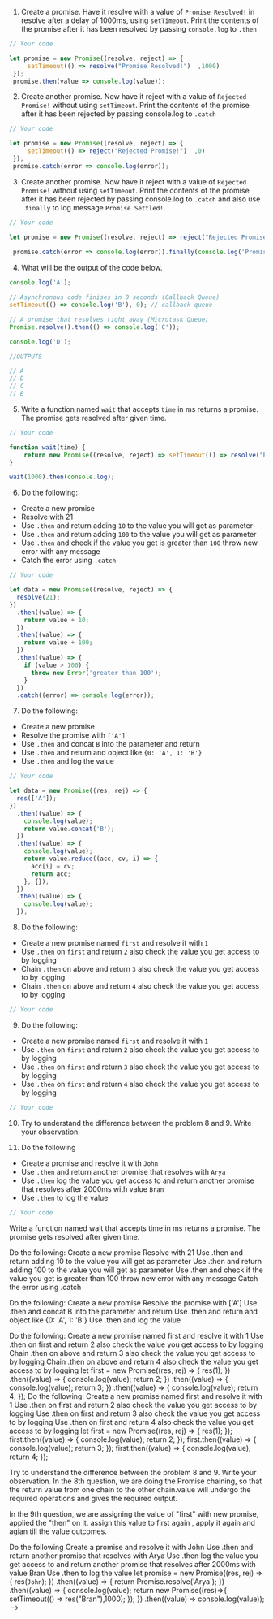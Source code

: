 1. Create a promise. Have it resolve with a value of `Promise Resolved!` in resolve after a delay of 1000ms, using `setTimeout`. Print the contents of the promise after it has been resolved by passing `console.log` to `.then`

```js
// Your code

let promise = new Promise((resolve, reject) => {
     setTimeout(() => resolve("Promise Resolved!")  ,1000)
 });
 promise.then(value => console.log(value));

```

2. Create another promise. Now have it reject with a value of `Rejected Promise!` without using `setTimeout`. Print the contents of the promise after it has been rejected by passing console.log to `.catch`

```js
// Your code

let promise = new Promise((resolve, reject) => {
     setTimeout(() => reject("Rejected Promise!")  ,0)
 });
 promise.catch(error => console.log(error));

```

3. Create another promise. Now have it reject with a value of `Rejected Promise!` without using `setTimeout`. Print the contents of the promise after it has been rejected by passing console.log to `.catch` and also use `.finally` to log message `Promise Settled!`.

```js
// Your code

let promise = new Promise((resolve, reject) => reject("Rejected Promise!"))
 
 promise.catch(error => console.log(error)).finally(console.log('Promise Settled!'));

```

4. What will be the output of the code below.

```js
console.log('A');

// Asynchronous code finises in 0 seconds (Callback Queue)
setTimeout(() => console.log('B'), 0); // callback queue

// A promise that resolves right away (Microtask Queue)
Promise.resolve().then(() => console.log('C'));

console.log('D');

//OUTPUTS

// A
// D 
// C
// B

```

5. Write a function named `wait` that accepts `time` in ms returns a promise. The promise gets resolved after given time.

```js
// Your code

function wait(time) {
    return new Promise((resolve, reject) => setTimeout(() => resolve("Promise Rsolved!") ,time)).then(value => console.log(value));
}

wait(1000).then(console.log);

```

6. Do the following:

- Create a new promise
- Resolve with 21
- Use `.then` and return adding `10` to the value you will get as parameter
- Use `.then` and return adding `100` to the value you will get as parameter
- Use `.then` and check if the value you get is greater than `100` throw new error with any message
- Catch the error using `.catch`

```js
// Your code

let data = new Promise((resolve, reject) => {
  resolve(21);
})
  .then((value) => {
    return value + 10;
  })
  .then((value) => {
    return value + 100;
  })
  .then((value) => {
    if (value > 100) {
      throw new Error('greater than 100');
    }
  })
  .catch((error) => console.log(error));

```

7. Do the following:

- Create a new promise
- Resolve the promise with `['A']`
- Use `.then` and concat `B` into the parameter and return
- Use `.then` and return and object like `{0: 'A', 1: 'B'}`
- Use `.then` and log the value

```js
// Your code

let data = new Promise((res, rej) => {
  res(['A']);
})
  .then((value) => {
    console.log(value);
    return value.concat('B');
  })
  .then((value) => {
    console.log(value);
    return value.reduce((acc, cv, i) => {
      acc[i] = cv;
      return acc;
    }, {});
  })
  .then((value) => {
    console.log(value);
  });

```

8. Do the following:

- Create a new promise named `first` and resolve it with `1`
- Use `.then` on `first` and return `2` also check the value you get access to by logging
- Chain `.then` on above and return `3` also check the value you get access to by logging
- Chain `.then` on above and return `4` also check the value you get access to by logging

```js
// Your code
```

9. Do the following:

- Create a new promise named `first` and resolve it with `1`
- Use `.then` on `first` and return `2` also check the value you get access to by logging
- Use `.then` on `first` and return `3` also check the value you get access to by logging
- Use `.then` on `first` and return `4` also check the value you get access to by logging

```js
// Your code
```

10. Try to understand the difference between the problem 8 and 9. Write your observation.

11. Do the following

- Create a promise and resolve it with `John`
- Use `.then` and return another promise that resolves with `Arya`
- Use `.then` log the value you get access to and return another promise that resolves after 2000ms with value `Bran`
- Use `.then` to log the value

```js
// Your code
```




Write a function named wait that accepts time in ms returns a promise. The promise gets resolved after given time.

Do the following:
Create a new promise
Resolve with 21
Use .then and return adding 10 to the value you will get as parameter
Use .then and return adding 100 to the value you will get as parameter
Use .then and check if the value you get is greater than 100 throw new error with any message
Catch the error using .catch

Do the following:
Create a new promise
Resolve the promise with ['A']
Use .then and concat B into the parameter and return
Use .then and return and object like {0: 'A', 1: 'B'}
Use .then and log the value

Do the following:
Create a new promise named first and resolve it with 1
Use .then on first and return 2 also check the value you get access to by logging
Chain .then on above and return 3 also check the value you get access to by logging
Chain .then on above and return 4 also check the value you get access to by logging
let first = new Promise((res, rej) => {
  res(1);
})
  .then((value) => {
      console.log(value);
      return 2;
  })
  .then((value) => {
      console.log(value);
      return 3;
  })
    .then((value) => {
      console.log(value);
      return 4;
  });
Do the following:
Create a new promise named first and resolve it with 1
Use .then on first and return 2 also check the value you get access to by logging
Use .then on first and return 3 also check the value you get access to by logging
Use .then on first and return 4 also check the value you get access to by logging
let first = new Promise((res, rej) => {
  res(1);
});
  first.then((value) => {
      console.log(value);
      return 2;
  });
  first.then((value) => {
      console.log(value);
      return 3;
  });
    first.then((value) => {
      console.log(value);
      return 4;
  });

Try to understand the difference between the problem 8 and 9. Write your observation.
In the 8th question, we are doing the Promise chaining, so that the return value from one chain to the other chain.value will undergo the required operations and gives the required output.

In the 9th question, we are assigning the value of "first" with new promise, applied the "then" on it. assign this value to first again , apply it again and agian till the value outcomes.

Do the following
Create a promise and resolve it with John
Use .then and return another promise that resolves with Arya
Use .then log the value you get access to and return another promise that resolves after 2000ms with value Bran
Use .then to log the value
let promise = new Promise((res, rej) => {
  res(`John`);
})
  .then((value) => {
    return Promise.resolve('Arya');
  })
  .then((value) => {
      console.log(value);
    return new Promise((res)=>{
      setTimeout(() => res("Bran"),1000);
    });
  })
  .then((value) => console.log(value)); -->
